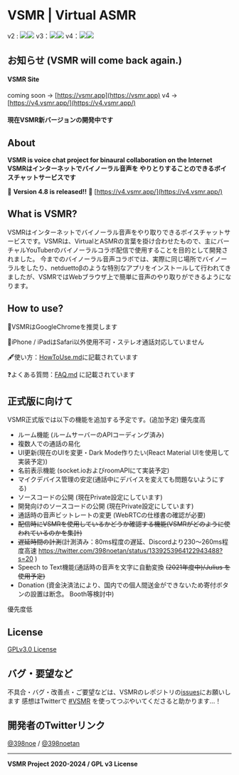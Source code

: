# VSMR | Virtual ASMR
v2 : ![](https://img.shields.io/badge/Version-2.13-green)![](https://img.shields.io/badge/Build-Stopped-red)
v3：![](https://img.shields.io/badge/Version-3.2.4-green)![](https://img.shields.io/badge/Build-Canceled-red)
v4：![](https://img.shields.io/badge/Version-4.8.0-green)![](https://img.shields.io/badge/Dev-Passing-green)

## お知らせ (VSMR will come back again.)
#### VSMR Site
coming soon -> [https://vsmr.app](https://vsmr.app)
v4 -> [https://v4.vsmr.app/](https://v4.vsmr.app/)

#### 現在VSMR新バージョンの開発中です

## About

**VSMR is voice chat project for binaural collaboration on the Internet**
**VSMRはインターネットでバイノーラル音声を やりとりすることのできるボイスチャットサービスです**

🎈 **Version 4.8 is released!!** 🎈 [https://v4.vsmr.app/](https://v4.vsmr.app/)

## What is VSMR?

VSMRはインターネットでバイノーラル音声をやり取りできるボイスチャットサービスです。VSMRは、VirtualとASMRの言葉を掛け合わせたもので、主にバーチャルYouTuberのバイノーラルコラボ配信で使用することを目的として開発されました。
今までのバイノーラル音声コラボでは、実際に同じ場所でバイノーラルをしたり、netduettoβのような特別なアプリをインストールして行われてきましたが、VSMRではWebブラウザ上で簡単に音声のやり取りができるようになります。

## How to use?

💪VSMRはGoogleChromeを推奨します

🚫iPhone / iPadはSafari以外使用不可・ステレオ通話対応していません

🖋使い方：[HowToUse.md](HowToUse.md)に記載されています

❓よくある質問：[FAQ.md](FAQ.md) に記載されています

## 正式版に向けて
VSMR正式版では以下の機能を追加する予定です。(追加予定)
優先度高

* ルーム機能 (ルームサーバーのAPIコーディング済み)
* 複数人での通話の易化
* UI更新(現在のUIを変更・Dark Mode作りたい(React Material UIを使用して実装予定))
* 名前表示機能 (socket.ioおよびroomAPIにて実装予定)
* マイクデバイス管理の安定(通話中にデバイスを変えても問題ないようにする)
* ソースコードの公開 (現在Private設定にしています)
* 開発向けのソースコードの公開 (現在Private設定にしています)
* 通話時の音声ビットレートの変更 (WebRTCの仕様書の確認が必要)
* ~~配信時にVSMRを使用しているかどうか確認する機能(VSMRがどのように使われているのかを集計)~~
* ~~遅延時間の計測~~(計測済み：80ms程度の遅延、Discordより230～260ms程度高速 https://twitter.com/398noetan/status/1339253964122943488?s=20 )
* Speech to Text機能(通話時の音声を文字に自動変換 ~~(2021年度中)/Julius を使用予定)~~
* Donation (資金決済法により、国内での個人間送金ができないため寄付ボタンの設置は断念。 Booth等検討中)

優先度低

## License

[GPLv3.0 License](LICENSE)



##  バグ・要望など

不具合・バグ・改善点・ご要望などは、VSMRのレポジトリの[issues](https://github.com/398noe/VSMR/issues)にお願いします
感想はTwitterで [#VSMR](https://twitter.com/search?q=%23VSMR) を使ってつぶやいてくださると助かります…！

## 開発者のTwitterリンク

[@398noe](https://twitter.com/398noe) / [@398noetan](https://twitter.com/398noetan)

---

**VSMR Project  2020-2024 / GPL v3 License**
